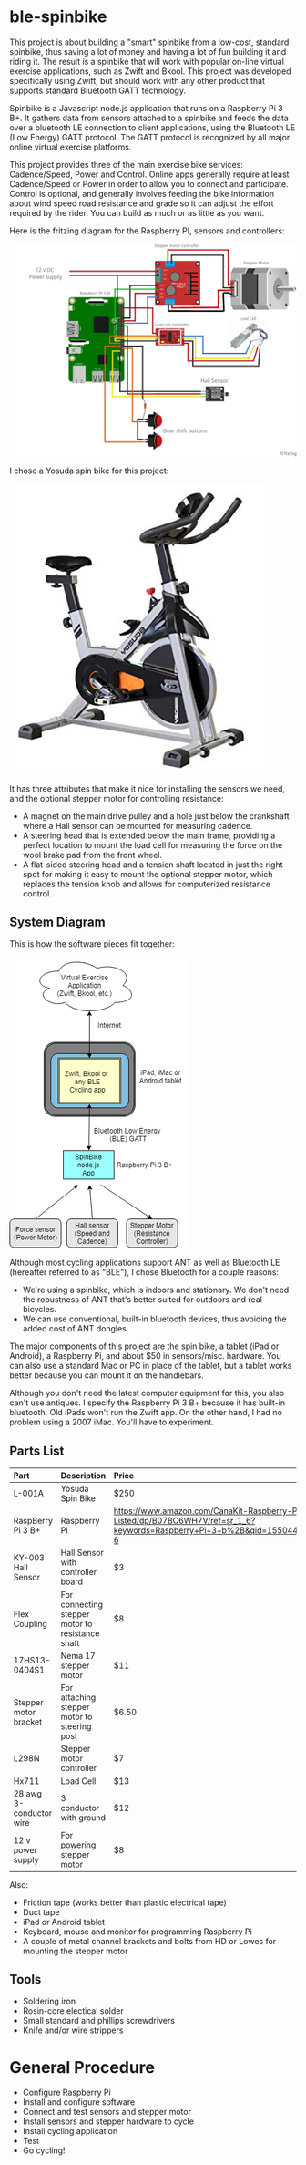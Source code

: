 # ble-spinbike
This project is about building a "smart" spinbike from a low-cost, standard spinbike, thus saving a lot of money and having a lot of fun building it and riding it. The result is a spinbike that will work with popular on-line virtual exercise applications, such as Zwift and Bkool. This project was developed specifically using Zwift, but should work with any other product that supports standard Bluetooth GATT technology.

Spinbike is a Javascript node.js application that runs on a Raspberry Pi 3 B+. It gathers data from sensors attached to a spinbike and feeds the data over a bluetooth LE connection to client applications, using the Bluetooth LE (Low Energy) GATT protocol. The GATT protocol is recognized by all major online virtual exercise platforms.

This project provides three of the main exercise bike services: Cadence/Speed, Power and Control. Online apps generally require at least Cadence/Speed or Power in order to allow you to connect and participate. Control is optional, and generally involves feeding the bike information about wind speed road resistance and grade so it can adjust the effort required by the rider. You can build as much or as little as you want. 

Here is the fritzing diagram for the Raspberry PI, sensors and controllers:

![](images/SpinBike_bb.png)

I chose a Yosuda spin bike for this project:

![](images/yosuda.png)

It has three attributes that make it nice for installing the sensors we need, and the optional stepper motor for controlling resistance:

* A magnet on the main drive pulley and a hole just below the crankshaft where a Hall sensor can be mounted for measuring cadence.
* A steering head that is extended below the main frame, providing a perfect location to mount the load cell for measuring the force on the wool brake pad from the front wheel. 
* A flat-sided steering head and a tension shaft located in just the right spot for making it easy to mount the optional stepper motor, which replaces the tension knob and allows for computerized resistance control.


## System Diagram

This is how the software pieces fit together:

![](images/spinbikesoftwarediagram.png)

Although most cycling applications support ANT as well as Bluetooth LE (hereafter referred to as "BLE"), I chose Bluetooth for a couple reasons:

* We're using a spinbike, which is indoors and stationary. We don't need the robustness of ANT that's better suited for outdoors and real bicycles. 
* We can use conventional, built-in bluetooth devices, thus avoiding the added cost of ANT dongles.

The major components of this project are the spin bike, a tablet (iPad or Android), a Raspberry Pi, and about $50 in sensors/misc. hardware. You can also use a standard Mac or PC in place of the tablet, but a tablet works better because you can mount it on the handlebars.

Although you don't need the latest computer equipment for this, you also can't use antiques. I specify the Raspberry Pi 3 B+ because it has built-in bluetooth. Old iPads won't run the Zwift app. On the other hand, I had no problem using a 2007 iMac. You'll have to experiment.


## Parts List

|Part             |Description                 |Price |Link                                              |
|:-----------     |:---------------------------|:-----|:-------------------------------------------------|
|L-001A           |Yosuda Spin Bike            |$250  |https://www.amazon.com/dp/B07D528W98/ref=emc_b_5_t|
|RaspBerry Pi 3 B+|Raspberry Pi|https://www.amazon.com/CanaKit-Raspberry-Power-Supply-Listed/dp/B07BC6WH7V/ref=sr_1_6?keywords=Raspberry+Pi+3+b%2B&qid=1550445668&s=gateway&sr=8-6|
|KY-003 Hall Sensor|Hall Sensor with controller board|$3|https://www.amazon.com/SODIAL-magnetic-sensor-module-Arduino/dp/B077RSV94Z/ref=sr_1_12?keywords=KY-003&qid=1550445829&s=industrial&sr=1-12|
|Flex Coupling|For connecting stepper motor to resistance shaft|$8|https://www.amazon.com/gp/product/B01HBPHSII/ref=ppx_yo_dt_b_asin_title_o07__o00_s00?ie=UTF8&psc=1|
|17HS13-0404S1|Nema 17 stepper motor|$11|https://www.amazon.com/gp/product/B00PNEQ9T4/ref=ppx_yo_dt_b_asin_title_o02__o00_s00?ie=UTF8&psc=1|
|Stepper motor bracket|For attaching stepper motor to steering post|$6.50|https://www.amazon.com/gp/product/B00Q6F51C0/ref=ppx_yo_dt_b_asin_title_o03__o00_s00?ie=UTF8&psc=1|
|L298N|Stepper motor controller|$7|https://www.amazon.com/gp/product/B00CAG6GX2/ref=ppx_yo_dt_b_asin_title_o04__o00_s00?ie=UTF8&psc=1|
|Hx711|Load Cell|$13|https://www.amazon.com/gp/product/B075317R45/ref=ppx_yo_dt_b_asin_title_o05__o00_s00?ie=UTF8&psc=1|
|28 awg 3-conductor wire|3 conductor with ground|$12|https://www.amazon.com/b/ref=vas_ilm_ddiypc19hn?node=10192825011&pf_rd_p=3e2ddc26-875a-4860-aff6-b78e7c7994ec&pf_rd_s=detail-ilm&pf_rd_t=201&pf_rd_i=B0711Y7QZ4&pf_rd_m=ATVPDKIKX0DER&pf_rd_r=FNMTM8V6GT0HRZK91XFX&pf_rd_r=FNMTM8V6GT0HRZK91XFX&pf_rd_p=3e2ddc26-875a-4860-aff6-b78e7c7994ec|
|12 v power supply|For powering stepper motor|$8|https://www.amazon.com/inShareplus-Mounted-Switching-Connector-Adapter/dp/B01GD4ZQRS/ref=sr_1_1?keywords=12+volt+power+supply&qid=1550446643&s=local-services&sr=8-1|

Also:
* Friction tape (works better than plastic electrical tape)
* Duct tape
* iPad or Android tablet
* Keyboard, mouse and monitor for programming Raspberry Pi
* A couple of metal channel brackets and bolts from HD or Lowes for mounting the stepper motor

## Tools
* Soldering iron
* Rosin-core electical solder
* Small standard and phillips screwdrivers
* Knife and/or wire strippers

# General Procedure

* Configure Raspberry Pi
* Install and configure software
* Connect and test sensors and stepper motor
* Install sensors and stepper hardware to cycle
* Install cycling application
* Test
* Go cycling!


